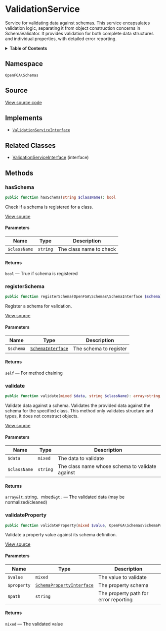 # ValidationService

Service for validating data against schemas. This service encapsulates validation logic, separating it from object construction concerns in SchemaValidator. It provides validation for both complete data structures and individual properties, with detailed error reporting.

<details>
<summary><strong>Table of Contents</strong></summary>

- [Namespace](#namespace)
- [Source](#source)
- [Implements](#implements)
- [Related Classes](#related-classes)
- [Methods](#methods)

- [`hasSchema()`](#hasschema)
  - [`registerSchema()`](#registerschema)
  - [`validate()`](#validate)
  - [`validateProperty()`](#validateproperty)

</details>

## Namespace

`OpenFGA\Schemas`

## Source

[View source code](https://github.com/evansims/openfga-php/blob/main/src/Schemas/ValidationService.php)

## Implements

- [`ValidationServiceInterface`](ValidationServiceInterface.md)

## Related Classes

- [ValidationServiceInterface](Schemas/ValidationServiceInterface.md) (interface)

## Methods

### hasSchema

```php
public function hasSchema(string $className): bool

```

Check if a schema is registered for a class.

[View source](https://github.com/evansims/openfga-php/blob/main/src/Schemas/ValidationService.php#L41)

#### Parameters

| Name         | Type     | Description             |
| ------------ | -------- | ----------------------- |
| `$className` | `string` | The class name to check |

#### Returns

`bool` — True if schema is registered

### registerSchema

```php
public function registerSchema(OpenFGA\Schemas\SchemaInterface $schema): self

```

Register a schema for validation.

[View source](https://github.com/evansims/openfga-php/blob/main/src/Schemas/ValidationService.php#L50)

#### Parameters

| Name      | Type                                    | Description            |
| --------- | --------------------------------------- | ---------------------- |
| `$schema` | [`SchemaInterface`](SchemaInterface.md) | The schema to register |

#### Returns

`self` — For method chaining

### validate

```php
public function validate(mixed $data, string $className): array<string, mixed>

```

Validate data against a schema. Validates the provided data against the schema for the specified class. This method only validates structure and types, it does not construct objects.

[View source](https://github.com/evansims/openfga-php/blob/main/src/Schemas/ValidationService.php#L66)

#### Parameters

| Name         | Type     | Description                                     |
| ------------ | -------- | ----------------------------------------------- |
| `$data`      | `mixed`  | The data to validate                            |
| `$className` | `string` | The class name whose schema to validate against |

#### Returns

`array&lt;`string`, `mixed`&gt;` — The validated data (may be normalized/cleaned)

### validateProperty

```php
public function validateProperty(mixed $value, OpenFGA\Schemas\SchemaPropertyInterface $property, string $path): mixed

```

Validate a property value against its schema definition.

[View source](https://github.com/evansims/openfga-php/blob/main/src/Schemas/ValidationService.php#L134)

#### Parameters

| Name        | Type                                                    | Description                           |
| ----------- | ------------------------------------------------------- | ------------------------------------- |
| `$value`    | `mixed`                                                 | The value to validate                 |
| `$property` | [`SchemaPropertyInterface`](SchemaPropertyInterface.md) | The property schema                   |
| `$path`     | `string`                                                | The property path for error reporting |

#### Returns

`mixed` — The validated value

